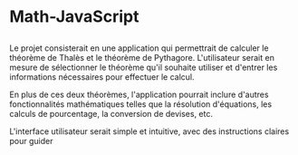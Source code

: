 # Math-JavaScript
##
Le projet consisterait en une application qui permettrait de calculer le théorème de Thalès et le théorème de Pythagore. L'utilisateur serait en mesure de sélectionner le théorème qu'il souhaite utiliser et d'entrer les informations nécessaires pour effectuer le calcul. 

En plus de ces deux théorèmes, l'application pourrait inclure d'autres fonctionnalités mathématiques telles que la résolution d'équations, les calculs de pourcentage, la conversion de devises, etc. 

L'interface utilisateur serait simple et intuitive, avec des instructions claires pour guider
